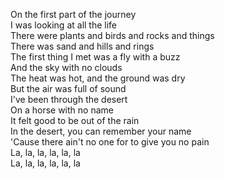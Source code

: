 <div align = "centre" text = "bold"  > <p>
On the first part of the journey<br>
I was looking at all the life<br>
There were plants and birds and rocks and things<br>
There was sand and hills and rings<br>
The first thing I met was a fly with a buzz<br>
And the sky with no clouds<br>
The heat was hot, and the ground was dry<br>
But the air was full of sound<br>
I've been through the desert<br>
On a horse with no name<br>
It felt good to be out of the rain<br>
In the desert, you can remember your name
<br>'Cause there ain't no one for to give you no pain
<br>La, la, la, la, la, la
<br>La, la, la, la, la, la 
</p></div>
